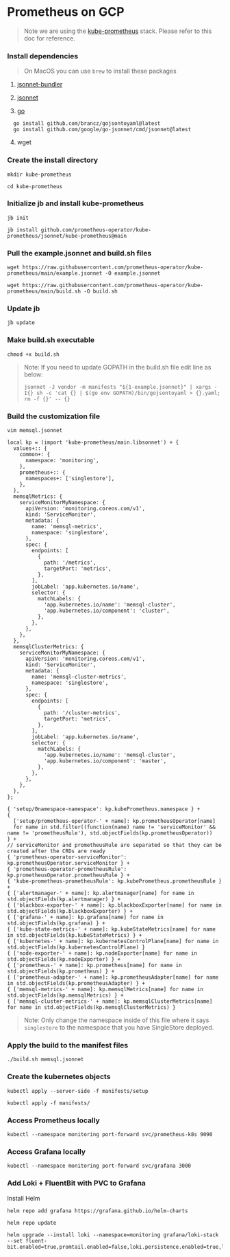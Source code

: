 # Prometheus on GCP

> Note we are using the [kube-prometheus](https://github.com/prometheus-operator/kube-prometheus) stack. Please refer to this doc for reference.

### Install dependencies
> On MacOS you can use `brew` to install these packages

1. [jsonnet-bundler](https://github.com/jsonnet-bundler/jsonnet-bundler)

2. [jsonnet](https://github.com/google/jsonnet)

3. [go](https://go.dev/doc/install)
```
  go install github.com/brancz/gojsontoyaml@latest
  go install github.com/google/go-jsonnet/cmd/jsonnet@latest
```
4. wget


### Create the install directory
```
mkdir kube-prometheus
```
```
cd kube-prometheus
```

### Initialize jb and install kube-prometheus
```
jb init
```
```
jb install github.com/prometheus-operator/kube-prometheus/jsonnet/kube-prometheus@main
```

### Pull the example.jsonnet and build.sh files
```
wget https://raw.githubusercontent.com/prometheus-operator/kube-prometheus/main/example.jsonnet -O example.jsonnet
```
```
wget https://raw.githubusercontent.com/prometheus-operator/kube-prometheus/main/build.sh -O build.sh
```

### Update jb
```
jb update
```

### Make build.sh executable
```
chmod +x build.sh
```

> Note: If you need to update GOPATH in the build.sh file edit line as below:
> 
> ```jsonnet -J vendor -m manifests "${1-example.jsonnet}" | xargs -I{} sh -c 'cat {} | $(go env GOPATH)/bin/gojsontoyaml > {}.yaml; rm -f {}' -- {}```
>

### Build the customization file

```
vim memsql.jsonnet
```
```
local kp = (import 'kube-prometheus/main.libsonnet') + {
  values+:: {
    common+: {
      namespace: 'monitoring',
    },
    prometheus+:: {
      namespaces+: ['singlestore'],
    },
  },
  memsqlMetrics: {
    serviceMonitorMyNamespace: {
      apiVersion: 'monitoring.coreos.com/v1',
      kind: 'ServiceMonitor',
      metadata: {
        name: 'memsql-metrics',
        namespace: 'singlestore',
      },
      spec: {
        endpoints: [
          {
            path: '/metrics',
            targetPort: 'metrics',
          },
        ],
        jobLabel: 'app.kubernetes.io/name',
        selector: {
          matchLabels: {
            'app.kubernetes.io/name': 'memsql-cluster',
            'app.kubernetes.io/component': 'cluster',
          },
        },
      },
    },
  },
  memsqlClusterMetrics: {
    serviceMonitorMyNamespace: {
      apiVersion: 'monitoring.coreos.com/v1',
      kind: 'ServiceMonitor',
      metadata: {
        name: 'memsql-cluster-metrics',
        namespace: 'singlestore',
      },
      spec: {
        endpoints: [
          {
            path: '/cluster-metrics',
            targetPort: 'metrics',
          },
        ],
        jobLabel: 'app.kubernetes.io/name',
        selector: {
          matchLabels: {
            'app.kubernetes.io/name': 'memsql-cluster',
            'app.kubernetes.io/component': 'master',
          },
        },
      },
    },
  },
};

{ 'setup/0namespace-namespace': kp.kubePrometheus.namespace } +
{
  ['setup/prometheus-operator-' + name]: kp.prometheusOperator[name]
  for name in std.filter((function(name) name != 'serviceMonitor' && name != 'prometheusRule'), std.objectFields(kp.prometheusOperator))
} +
// serviceMonitor and prometheusRule are separated so that they can be created after the CRDs are ready
{ 'prometheus-operator-serviceMonitor': kp.prometheusOperator.serviceMonitor } +
{ 'prometheus-operator-prometheusRule': kp.prometheusOperator.prometheusRule } +
{ 'kube-prometheus-prometheusRule': kp.kubePrometheus.prometheusRule } +
{ ['alertmanager-' + name]: kp.alertmanager[name] for name in std.objectFields(kp.alertmanager) } +
{ ['blackbox-exporter-' + name]: kp.blackboxExporter[name] for name in std.objectFields(kp.blackboxExporter) } +
{ ['grafana-' + name]: kp.grafana[name] for name in std.objectFields(kp.grafana) } +
{ ['kube-state-metrics-' + name]: kp.kubeStateMetrics[name] for name in std.objectFields(kp.kubeStateMetrics) } +
{ ['kubernetes-' + name]: kp.kubernetesControlPlane[name] for name in std.objectFields(kp.kubernetesControlPlane) }
{ ['node-exporter-' + name]: kp.nodeExporter[name] for name in std.objectFields(kp.nodeExporter) } +
{ ['prometheus-' + name]: kp.prometheus[name] for name in std.objectFields(kp.prometheus) } +
{ ['prometheus-adapter-' + name]: kp.prometheusAdapter[name] for name in std.objectFields(kp.prometheusAdapter) } +
{ ['memsql-metrics-' + name]: kp.memsqlMetrics[name] for name in std.objectFields(kp.memsqlMetrics) } +
{ ['memsql-cluster-metrics-' + name]: kp.memsqlClusterMetrics[name] for name in std.objectFields(kp.memsqlClusterMetrics) }
```
> Note: Only change the namespace inside of this file where it says `singlestore` to the namespace that you have SingleStore deployed.


### Apply the build to the manifest files
```
./build.sh memsql.jsonnet
```

### Create the kubernetes objects
```
kubectl apply --server-side -f manifests/setup
```
```
kubectl apply -f manifests/
```

### Access Prometheus locally
```
kubectl --namespace monitoring port-forward svc/prometheus-k8s 9090
```

### Access Grafana locally
```
kubectl --namespace monitoring port-forward svc/grafana 3000
``` 

### Add Loki + FluentBit with PVC to Grafana
Install Helm 

```
helm repo add grafana https://grafana.github.io/helm-charts
```
```
helm repo update
```
```
helm upgrade --install loki --namespace=monitoring grafana/loki-stack --set fluent-bit.enabled=true,promtail.enabled=false,loki.persistence.enabled=true,loki.persistence.storageClassName=standard,loki.persistence.size=5Gi
```
